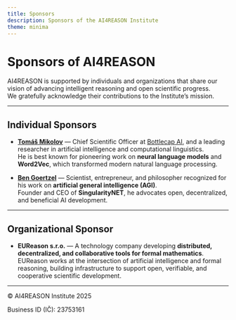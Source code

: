 ```yaml
---
title: Sponsors
description: Sponsors of the AI4REASON Institute
theme: minima
---
```


# Sponsors of AI4REASON

AI4REASON is supported by individuals and organizations that share our vision of advancing intelligent reasoning and open scientific progress.  
We gratefully acknowledge their contributions to the Institute’s mission.

---

## Individual Sponsors

- [**Tomáš Mikolov**](https://en.wikipedia.org/wiki/Tom%C3%A1%C5%A1_Mikolov) — Chief Scientific Officer at [Bottlecap AI](https://bottlecapai.com/), and a leading researcher in artificial intelligence and computational linguistics.  
  He is best known for pioneering work on **neural language models** and **Word2Vec**, which transformed modern natural language processing.  

- [**Ben Goertzel**](https://en.wikipedia.org/wiki/Ben_Goertzel) — Scientist, entrepreneur, and philosopher recognized for his work on **artificial general intelligence (AGI)**.  
  Founder and CEO of **SingularityNET**, he advocates open, decentralized, and beneficial AI development.

---

## Organizational Sponsor

- **EUReason s.r.o.** — A technology company developing **distributed, decentralized, and collaborative tools for formal mathematics**.  
  EUReason works at the intersection of artificial intelligence and formal reasoning, building infrastructure to support open, verifiable, and cooperative scientific development.

---

© AI4REASON Institute 2025  

Business ID (IČ): 23753161